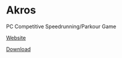 # Akros
PC Competitive Speedrunning/Parkour Game

[Website](https://akros.fr)

[Download](https://github.com/lp1dev/Akros/releases)
